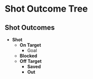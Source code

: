 # Shot Outcome Tree

## Shot Outcomes

- **Shot**
  - **On Target**
    - Goal
  - **Blocked**
  - **Off Target**
    - **Saved**
    - **Out**

